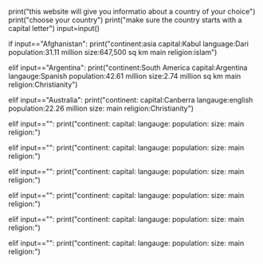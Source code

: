 print("this website will give you informatio about a country of your choice")
print("choose your country")
print("make sure the country starts with a capital letter")
input=input()

if input=="Afghanistan":
 print("continent:asia       capital:Kabul        language:Dari        population:31.11 million       size:647,500 sq km       main religion:islam") 
 
elif input=="Argentina":
 print("continent:South America     capital:Argentina    langauge:Spanish   population:42.61 million      size:2.74 million sq km	    main religion:Christianity") 
 
elif input=="Australia":
 print("continent:       capital:Canberra      langauge:english    population:22.26 million      size:     main religion:Christianity") 
 
elif input=="":
 print("continent:       capital:       langauge:     population:      size:     main religion:") 
 
 
elif input=="":
 print("continent:       capital:       langauge:     population:      size:     main religion:") 
 
  
elif input=="":
 print("continent:       capital:       langauge:     population:      size:     main religion:") 
 
  
elif input=="":
 print("continent:       capital:       langauge:     population:      size:     main religion:") 
 
  
elif input=="":
 print("continent:       capital:       langauge:     population:      size:     main religion:") 
 
  
elif input=="":
 print("continent:       capital:       langauge:     population:      size:     main religion:") 
